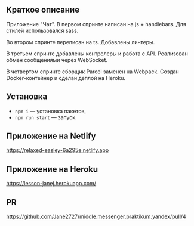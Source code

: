 
## Краткое описание

Приложение "Чат".
В первом спринте написан на js + handlebars.
Для стилей использовался sass.

Во втором спринте переписан на ts.
Добавлены линтеры.

В третьем спринте добавлены контролеры и работа с API.
Реализован обмен сообщениями через WebSocket.

В четвертом спринте сборщик Parcel заменен на Webpack.
Создан Docker-контейнер и сделан деплой на Heroku.

## Установка

- `npm i` — установка пакетов,
- `npm run start` — запуск.

## Приложение на Netlify

https://relaxed-easley-6a295e.netlify.app


## Приложение на Heroku

https://lesson-janej.herokuapp.com/

## PR

https://github.com/Jane2727/middle.messenger.praktikum.yandex/pull/4

